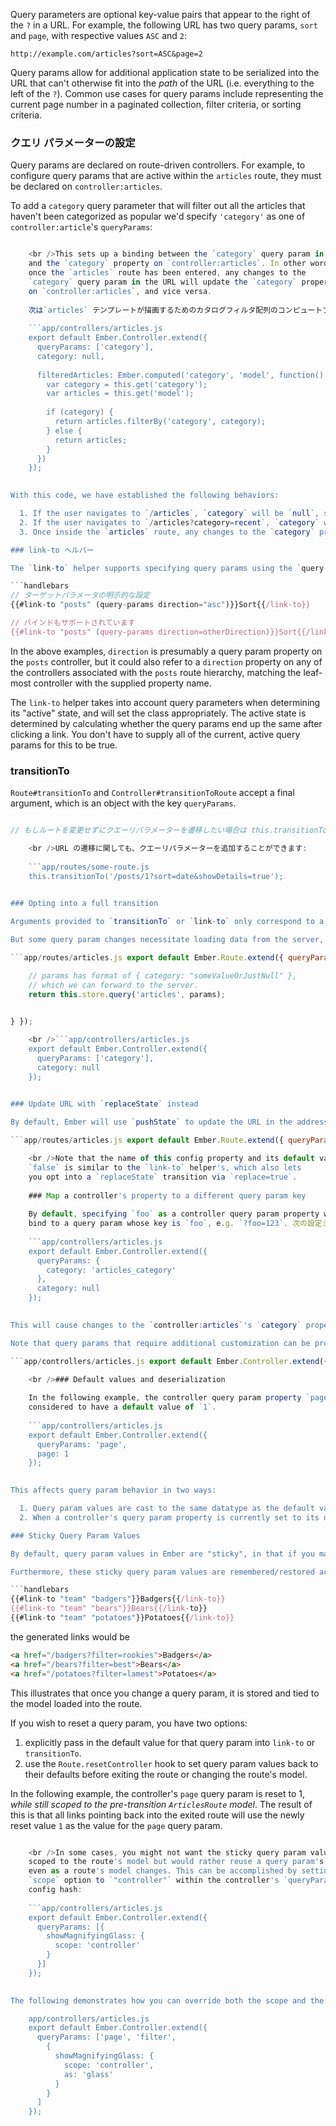 Query parameters are optional key-value pairs that appear to the right of the `?` in a URL. For example, the following URL has two query params, `sort` and `page`, with respective values `ASC` and `2`:

```text
http://example.com/articles?sort=ASC&page=2
```

Query params allow for additional application state to be serialized into the URL that can't otherwise fit into the *path* of the URL (i.e. everything to the left of the `?`). Common use cases for query params include representing the current page number in a paginated collection, filter criteria, or sorting criteria.

### クエリ パラメーターの設定

Query params are declared on route-driven controllers. For example, to configure query params that are active within the `articles` route, they must be declared on `controller:articles`.

To add a `category` query parameter that will filter out all the articles that haven't been categorized as popular we'd specify `'category'` as one of `controller:article`'s `queryParams`:

```app/controllers/articles.js export default Ember.Controller.extend({ queryParams: ['category'], category: null });

    <br />This sets up a binding between the `category` query param in the URL,
    and the `category` property on `controller:articles`. In other words,
    once the `articles` route has been entered, any changes to the
    `category` query param in the URL will update the `category` property
    on `controller:articles`, and vice versa.
    
    次は`articles` テンプレートが描画するためのカタログフィルタ配列のコンピュートプロパティを定義する必要があります:
    
    ```app/controllers/articles.js
    export default Ember.Controller.extend({
      queryParams: ['category'],
      category: null,
    
      filteredArticles: Ember.computed('category', 'model', function() {
        var category = this.get('category');
        var articles = this.get('model');
    
        if (category) {
          return articles.filterBy('category', category);
        } else {
          return articles;
        }
      })
    });
    

With this code, we have established the following behaviors:

  1. If the user navigates to `/articles`, `category` will be `null`, so the articles won't be filtered.
  2. If the user navigates to `/articles?category=recent`, `category` will be set to `"recent"`, so articles will be filtered.
  3. Once inside the `articles` route, any changes to the `category` property on `controller:articles` will cause the URL to update the query param. By default, a query param property change won't cause a full router transition (i.e. it won't call `model` hooks and `setupController`, etc.); it will only update the URL.

### link-to ヘルパー

The `link-to` helper supports specifying query params using the `query-params` subexpression helper.

```handlebars
// ターゲットパラメータの明示的な設定
{{#link-to "posts" (query-params direction="asc")}}Sort{{/link-to}}

// バインドもサポートされています
{{#link-to "posts" (query-params direction=otherDirection)}}Sort{{/link-to}}
```

In the above examples, `direction` is presumably a query param property on the `posts` controller, but it could also refer to a `direction` property on any of the controllers associated with the `posts` route hierarchy, matching the leaf-most controller with the supplied property name.

The `link-to` helper takes into account query parameters when determining its "active" state, and will set the class appropriately. The active state is determined by calculating whether the query params end up the same after clicking a link. You don't have to supply all of the current, active query params for this to be true.

### transitionTo

`Route#transitionTo` and `Controller#transitionToRoute` accept a final argument, which is an object with the key `queryParams`.

```app/routes/some-route.js this.transitionTo('post', object, { queryParams: { showDetails: true }}); this.transitionTo('posts', { queryParams: { sort: 'title' }});

// もしルートを変更せずにクエーリパラメーターを遷移したい場合は this.transitionTo({ queryParams: { direction: 'asc' }});

    <br />URL の遷移に関しても、クエーリパラメーターを追加することができます:
    
    ```app/routes/some-route.js
    this.transitionTo('/posts/1?sort=date&showDetails=true');
    

### Opting into a full transition

Arguments provided to `transitionTo` or `link-to` only correspond to a change in query param values, and not a change in the route hierarchy, it is not considered a full transition, which means that hooks like `model` and `setupController` won't fire by default, but rather only controller properties will be updated with new query param values, as will the URL.

But some query param changes necessitate loading data from the server, in which case it is desirable to opt into a full-on transition. To opt into a full transition when a controller query param property changes, you can use the optional `queryParams` configuration hash on the `Route` associated with that controller, and set that query param's `refreshModel` config property to `true`:

```app/routes/articles.js export default Ember.Route.extend({ queryParams: { category: { refreshModel: true } }, model(params) { // 上記の`refreshModel:true` のクエーリパラメーターを設定することで、初めて'articles' ルートが呼び出されます。

    // params has format of { category: "someValueOrJustNull" },
    // which we can forward to the server.
    return this.store.query('articles', params);
    

} });

    <br />```app/controllers/articles.js
    export default Ember.Controller.extend({
      queryParams: ['category'],
      category: null
    });
    

### Update URL with `replaceState` instead

By default, Ember will use `pushState` to update the URL in the address bar in response to a controller query param property change, but if you would like to use `replaceState` instead (which prevents an additional item from being added to your browser's history), you can specify this on the `Route`'s `queryParams` config hash, e.g. (continued from the example above):

```app/routes/articles.js export default Ember.Route.extend({ queryParams: { category: { replace: true } } });

    <br />Note that the name of this config property and its default value of
    `false` is similar to the `link-to` helper's, which also lets
    you opt into a `replaceState` transition via `replace=true`.
    
    ### Map a controller's property to a different query param key
    
    By default, specifying `foo` as a controller query param property will
    bind to a query param whose key is `foo`, e.g. `?foo=123`. 次の設定シンタックスで、コントローラプロパティを他のクエーリパラメーターキー にマップすることも可能です:
    
    ```app/controllers/articles.js
    export default Ember.Controller.extend({
      queryParams: {
        category: 'articles_category'
      },
      category: null
    });
    

This will cause changes to the `controller:articles`'s `category` property to update the `articles_category` query param, and vice versa.

Note that query params that require additional customization can be provided along with strings in the `queryParams` array.

```app/controllers/articles.js export default Ember.Controller.extend({ queryParams: ['page', 'filter', { category: 'articles_category' }], category: null, page: 1, filter: 'recent' });

    <br />### Default values and deserialization
    
    In the following example, the controller query param property `page` is
    considered to have a default value of `1`.
    
    ```app/controllers/articles.js
    export default Ember.Controller.extend({
      queryParams: 'page',
      page: 1
    });
    

This affects query param behavior in two ways:

  1. Query param values are cast to the same datatype as the default value, e.g. a URL change from `/?page=3` to `/?page=2` will set `controller:articles`'s `page` property to the number `2`, rather than the string `"2"`. The same also applies to boolean default values.
  2. When a controller's query param property is currently set to its default value, this value won't be serialized into the URL. So in the above example, if `page` is `1`, the URL might look like `/articles`, but once someone sets the controller's `page` value to `2`, the URL will become `/articles?page=2`.

### Sticky Query Param Values

By default, query param values in Ember are "sticky", in that if you make changes to a query param and then leave and re-enter the route, the new value of that query param will be preserved (rather than reset to its default). This is a particularly handy default for preserving sort/filter parameters as you navigate back and forth between routes.

Furthermore, these sticky query param values are remembered/restored according to the model loaded into the route. So, given a `team` route with dynamic segment `/:team_name` and controller query param "filter", if you navigate to `/badgers` and filter by `"rookies"`, then navigate to `/bears` and filter by `"best"`, and then navigate to `/potatoes` and filter by `"lamest"`, then given the following nav bar links,

```handlebars
{{#link-to "team" "badgers"}}Badgers{{/link-to}}
{{#link-to "team" "bears"}}Bears{{/link-to}}
{{#link-to "team" "potatoes"}}Potatoes{{/link-to}}
```

the generated links would be

```html
<a href="/badgers?filter=rookies">Badgers</a>
<a href="/bears?filter=best">Bears</a>
<a href="/potatoes?filter=lamest">Potatoes</a>
```

This illustrates that once you change a query param, it is stored and tied to the model loaded into the route.

If you wish to reset a query param, you have two options:

  1. explicitly pass in the default value for that query param into `link-to` or `transitionTo`.
  2. use the `Route.resetController` hook to set query param values back to their defaults before exiting the route or changing the route's model.

In the following example, the controller's `page` query param is reset to 1, *while still scoped to the pre-transition `ArticlesRoute` model*. The result of this is that all links pointing back into the exited route will use the newly reset value `1` as the value for the `page` query param.

```app/routes/articles.js export default Ember.Route.extend({ resetController(controller, isExiting, transition) { if (isExiting) { // isExiting would be false if only the route's model was changing controller.set('page', 1); } } });

    <br />In some cases, you might not want the sticky query param value to be
    scoped to the route's model but would rather reuse a query param's value
    even as a route's model changes. This can be accomplished by setting the
    `scope` option to `"controller"` within the controller's `queryParams`
    config hash:
    
    ```app/controllers/articles.js
    export default Ember.Controller.extend({
      queryParams: [{
        showMagnifyingGlass: {
          scope: 'controller'
        }
      }]
    });
    

The following demonstrates how you can override both the scope and the query param URL key of a single controller query param property:

    app/controllers/articles.js
    export default Ember.Controller.extend({
      queryParams: ['page', 'filter',
        {
          showMagnifyingGlass: {
            scope: 'controller',
            as: 'glass'
          }
        }
      ]
    });